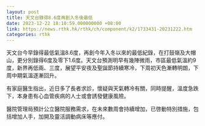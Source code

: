 ```yaml
---
layout: post
title: 天文台錄得8.6度再創入冬後最低
date: 2023-12-22 18:10:59.000000000 +08:00
link: https://news.rthk.hk/rthk/ch/component/k2/1733431-20231222.htm
categories: rthk
---
```


天文台今早錄得最低氣溫8.6度，再創今年入冬以來的最低紀錄，在打鼓嶺及大帽山，更分別錄得6度及零下1.6度。天文台預測明早有幾陣微雨，市區最低氣溫約9度，新界再低兩、三度，展望平安夜及聖誕節持續寒冷，下周初天色漸轉明朗，下周中期氣溫逐漸回升。

有家庭醫生指出，近日多了長者求診，懷疑與天氣轉冷有關，同時提醒，溫度急跌下，本身患有心血管疾病的人士或會誘發健康風險。

醫院管理局預計公立醫院服務需求，在未來數周會持續增加，已啓動特別措施，包括增加人手，加開及靈活調動病床等應付。
